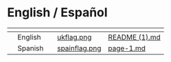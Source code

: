 # English / Español

<table data-view="cards"><thead><tr><th></th><th></th><th></th><th data-hidden data-card-cover data-type="files"></th><th data-hidden data-card-target data-type="content-ref"></th></tr></thead><tbody><tr><td></td><td>English</td><td></td><td><a href=".gitbook/assets/ukflag.png">ukflag.png</a></td><td><a href="README (1).md">README (1).md</a></td></tr><tr><td></td><td>Spanish</td><td></td><td><a href=".gitbook/assets/spainflag.png">spainflag.png</a></td><td><a href="es/page-1.md">page-1.md</a></td></tr></tbody></table>
